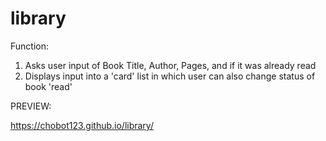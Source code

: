 # library

Function:

1) Asks user input of Book Title, Author, Pages, and if it was already read
2) Displays input into a 'card' list in which user can also change status of book 'read'


PREVIEW:

https://chobot123.github.io/library/

